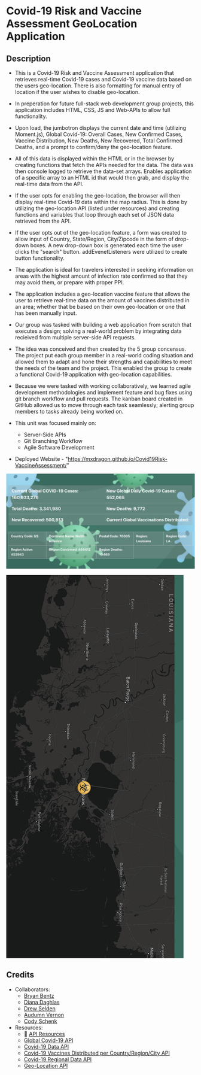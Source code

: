 # Covid-19 Risk and Vaccine Assessment GeoLocation Application

## Description

- This is a Covid-19 Risk and Vaccine Assessment application that retrieves real-time Covid-19 cases and Covid-19 vaccine data based on the users geo-location. There is also formatting for manual entry of location if the user wishes to disable geo-location. 

- In preperation for future full-stack web development group projects, this application includes HTML, CSS, JS and Web-APIs to allow full functionality. 

- Upon load, the jumbotron displays the current date and time (utilizing Moment.js), Global Covid-19: Overall Cases, New Confirmed Cases, Vaccine Distribution, New Deaths, New Recovered, Total Confirmed Deaths, and a prompt to confirm/deny the geo-location feature. 

- All of this data is displayed within the HTML or in the browser by creating functions that fetch the APIs needed for the data. The data was then console logged to retrieve the data-set arrays. Enables application of a specific array to an HTML id that would then grab, and display the real-time data from the API. 

- If the user opts for enabling the geo-location, the browser will then display real-time Covid-19 data within the map radius. This is done by utilizing the geo-location API (listed under resources) and creating functions and variables that loop through each set of JSON data retrieved from the API. 

- If the user opts out of the geo-location feature, a form was created to allow input of Country, State/Region, City/Zipcode in the form of drop-down boxes. A new drop-down box is generated each time the user clicks the "search" button. addEvenetListeners were utilized to create button functionality.

- The application is ideal for travelers interested in seeking information on areas with the highest amount of infection rate confirmed so that they may avoid them, or prepare with proper PPI. 

- The application includes a geo-location vaccine feature that allows the user to retrieve real-time data on the amount of vaccines distributed in an area; whether that be based on their own geo-location or one that has been manually input.

- Our group was tasked with building a web application from scratch that executes a design; solving a real-world problem by integrating data recieived from multiple server-side API requests. 

- The idea was conceived and then created by the 5 group concensus. The project put each group member in a real-world coding situation and allowed them to adapt and hone their strengths and capabilities to meet the needs of the team and the project. This enabled the group to create a functional Covid-19 application with geo-location capabilities. 

- Because we were tasked with working collaboratively, we learned agile development methodologies and implement feature and bug fixes using git branch workflow and pull requests. The kanban board created in GitHub allowed us to move through each task seamlessly; alerting group members to tasks already being worked on. 

- This unit was focused mainly on:
  * Server-Side APIs
  * Git Branching Workflow
  * Agile Software Development

- Deployed Website - "https://mxdragon.github.io/Covid19Risk-VaccineAssessment/"

![Global and Regional Covid Data](assets/images/Global-Regional-Covid.png)

![Global and Regional Covid Data](assets/images/Covid-Geo-Map.png)

## Credits

- Collaborators:
  * [Bryan Bentz](https://github.com/MXDragon) 
  * [Diana Daghlas](https://github.com/ddaghlas)
  * [Drew Selden](https://github.com/selden-CBC2021)
  * [Audumn Vernon](https://github.com/audumnv)
  * [Cody Schenk](https://github.com/Codyschenk)
- Resources:
  * 📖 [API Resources](https://coding-boot-camp.github.io/full-stack/apis/api-resources)
  * [Global Covid-19 API](https://documenter.getpostman.com/view/10808728/SzS8rjbc#27454960-ea1c-4b91-a0b6-0468bb4e6712)
  * [Covid-19 Data API](https://covid19api.com/)
  * [Covid-19 Vaccines Distributed per Country/Region/City API](https://covid-api.mmediagroup.fr/v1/vaccines?country=)
  * [Covid-19 Regional Data API](https://github.com/M-Media-Group/Covid-19-API)
  * [Geo-Location API](https://ipdata.co/)




